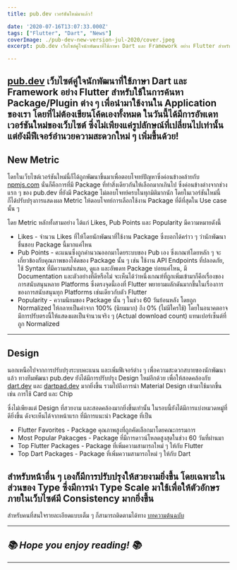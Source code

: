 ```yaml
---
title: pub.dev เวอร์ชันใหม่มาแล้ว!

date: '2020-07-16T13:07:33.000Z'
tags: ["Flutter", "Dart", "News"]
coverImage: ./pub-dev-new-version-jul-2020/cover.jpeg
excerpt: pub.dev เว็บไซต์คู่ใจนักพัฒนาที่ใช้ภาษา Dart และ Framework อย่าง Flutter สำหรับใช้ในการค้นหา Package/Plugin ต่าง ๆ เพื่อนำมาใช้งานใน Application ของเรา โดยที่ไม่ต้องเขียนโค้ดเองทั้งหมด ในวันนี้ได้มีการอัพเดทเวอร์ชันใหม่ของเว็บไซต์ ซึ่งไม่เพียงแค่รูปลักษณ์ที่เปลี่ยนไปเท่านั้น แต่ยังมีฟีเจอร์อำนวยความสะดวกใหม่ ๆ เพิ่มขึ้นด้วย!

---
```


[pub.dev](https://pub.dev) เว็บไซต์คู่ใจนักพัฒนาที่ใช้ภาษา Dart และ Framework อย่าง Flutter สำหรับใช้ในการค้นหา Package/Plugin ต่าง ๆ เพื่อนำมาใช้งานใน Application ของเรา โดยที่ไม่ต้องเขียนโค้ดเองทั้งหมด ในวันนี้ได้มีการอัพเดทเวอร์ชันใหม่ของเว็บไซต์ ซึ่งไม่เพียงแค่รูปลักษณ์ที่เปลี่ยนไปเท่านั้น แต่ยังมีฟีเจอร์อำนวยความสะดวกใหม่ ๆ เพิ่มขึ้นด้วย!
---

## New Metric	

โดยในเว็บไซต์เวอร์ชันใหม่นี้ก็ได้ถูกพัฒนาขึ้นมาเพื่อตอบโจทย์ปัญหาซึ่งค่อนข้างคล้ายกับ [npmjs.com](https://www.npmjs.com) นั่นก็คือการที่มี Package ที่ทำสิ่งเดียวกันให้เลือกมากเกินไป ซึ่งค่อนข้างต่างจากช่วงแรก ๆ ของ pub.dev ที่ยังมี Package ไม่ตอบโจทย์ครบในทุกมิติมากนัก โดยในเวอร์ชันใหม่นี้ ก็ได้ปรับปรุงการแสดงผล Metric ให้ตอบโจทย์การเลือกใช้งาน Package ที่ดีที่สุดใน Use case นั้น ๆ

โดย Metric หลักทั้งสามอย่าง ได้แก่ Likes, Pub Points และ Popularity มีความหมายดังนี้

- Likes - จำนวน Likes ที่ให้โดยนักพัฒนาที่ใช้งาน Package ซึ่งบอกได้คร่าว ๆ ว่านักพัฒนาชื่นชอบ Package นี้มากแค่ไหน
- Pub Points - คะแนนซึ่งถูกคำนวณออกมาโดยระบบของ Pub เอง ซึ่งเกณฑ์โดยหลัก ๆ จะเกี่ยวข้องกับคุณภาพของโค้ดของ Package นั้น ๆ เช่น ใช้งาน API Endpoints ที่ปลอดภัย,​ ใช้ Syntax ที่มีความสม่ำเสมอ,​ ดูแล และอัพเดท Package บ่อยแค่ไหน, มี Documentation และตัวอย่างที่ดีหรือไม่ จะเห็นได้ว่าหนึ่งเกณฑ์ที่ถูกเพิ่มเข้ามาก็คือเรื่องของการสนับสนุนหลาย Platforms ซึ่งตรงจุดนี้เองที่ Flutter พยายามผลักดันมากขึ้นในเรื่องการของการสนับสนุนทุก Platforms เช่นเดียวกับตัว Flutter
- Popularity - ความนิยมของ Package นั้น ๆ ในช่วง 60 วันย้อนหลัง โดยถูก Normalized ให้กลายเป็นค่าจาก 100% (นิยมมาก) ถึง 0% (ไม่มีใครใช้) โดยในอนาคตอาจมีการปรับตรงนี้ให้แสดงผลเป็นจำนวนจริง ๆ (Actual download count) แทนเปอร์เซ็นต์ที่ถูก Normalized

---

## Design

นอกเหนือไปจากการปรับปรุงระบบคะแนน และเพิ่มฟีเจอร์ต่าง ๆ เพื่อความสะดวกสบายของนักพัฒนาแล้ว ทางทีมพัฒนา pub.dev ยังได้มีการปรับปรุง Design ใหม่อีกด้วย เพื่อให้สอดคล้องกับ [dart.dev](http://dart.dev) และ [dartpad.dev](https://dartpad.dev) มากยิ่งขึ้น รวมไปถึงการนำ Material Design เข้ามาใช้มากขึ้น เช่น การใช้ Card และ Chip 

ซึ่งไม่เพียงแต่ Design ที่สวยงาม และสอดคล้องมากยิ่งขึ้นเท่านั้น ในรอบนี้ยังได้มีการแบ่งหมวดหมู่ที่ดียิ่งขึ้น ดังจะเห็นได้จากหน้าแรก ที่มีการแนะนำ Package ที่เป็น
- Flutter Favorites - Package คุณภาพสูงที่ถูกคัดเลือกมาโดยคณะกรรมการ
- Most Popular Pakacges - Package ที่มีการดาวน์โหลดสูงสุดในช่วง 60 วันที่ผ่านมา
- Top Flutter Packages - Package ที่เพิ่มความสามารถใหม่ ๆ ให้กับ Flutter
- Top Dart Packages - Package ที่เพิ่มความสามารถใหม่ ๆ ให้กับ Dart

สำหรับหน้าอื่น ๆ เองก็มีการปรับปรุงให้สวยงามยิ่งขึ้น โดยเฉพาะในส่วนของ Type ซึ่งมีการนำ Type Scale มาใช้เพื่อให้ตัวอักษรภายในเว็บไซต์มี Consistency มากยิ่งขึ้น
---

สำหรับคนที่สนใจรายละเอียดแบบเต็ม ๆ ก็สามารถติดตามได้ทาง [บทความต้นฉบับ](https://medium.com/dartlang/pub-dev-redesign-747406dcb486)

---

## *📚 Hope you enjoy reading! 📚*

---
